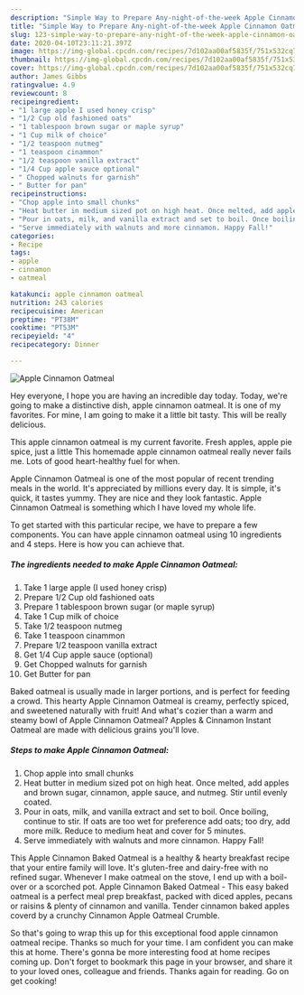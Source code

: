 ```yaml
---
description: "Simple Way to Prepare Any-night-of-the-week Apple Cinnamon Oatmeal"
title: "Simple Way to Prepare Any-night-of-the-week Apple Cinnamon Oatmeal"
slug: 123-simple-way-to-prepare-any-night-of-the-week-apple-cinnamon-oatmeal
date: 2020-04-10T23:11:21.397Z
image: https://img-global.cpcdn.com/recipes/7d102aa00af5835f/751x532cq70/apple-cinnamon-oatmeal-recipe-main-photo.jpg
thumbnail: https://img-global.cpcdn.com/recipes/7d102aa00af5835f/751x532cq70/apple-cinnamon-oatmeal-recipe-main-photo.jpg
cover: https://img-global.cpcdn.com/recipes/7d102aa00af5835f/751x532cq70/apple-cinnamon-oatmeal-recipe-main-photo.jpg
author: James Gibbs
ratingvalue: 4.9
reviewcount: 8
recipeingredient:
- "1 large apple I used honey crisp"
- "1/2 Cup old fashioned oats"
- "1 tablespoon brown sugar or maple syrup"
- "1 Cup milk of choice"
- "1/2 teaspoon nutmeg"
- "1 teaspoon cinammon"
- "1/2 teaspoon vanilla extract"
- "1/4 Cup apple sauce optional"
- " Chopped walnuts for garnish"
- " Butter for pan"
recipeinstructions:
- "Chop apple into small chunks"
- "Heat butter in medium sized pot on high heat. Once melted, add apples and brown sugar, cinnamon, apple sauce, and nutmeg. Stir until evenly coated."
- "Pour in oats, milk, and vanilla extract and set to boil. Once boiling, continue to stir. If oats are too wet for preference add oats; too dry, add more milk. Reduce to medium heat and cover for 5 minutes."
- "Serve immediately with walnuts and more cinnamon. Happy Fall!"
categories:
- Recipe
tags:
- apple
- cinnamon
- oatmeal

katakunci: apple cinnamon oatmeal 
nutrition: 243 calories
recipecuisine: American
preptime: "PT38M"
cooktime: "PT53M"
recipeyield: "4"
recipecategory: Dinner

---
```



![Apple Cinnamon Oatmeal](https://img-global.cpcdn.com/recipes/7d102aa00af5835f/751x532cq70/apple-cinnamon-oatmeal-recipe-main-photo.jpg)

Hey everyone, I hope you are having an incredible day today. Today, we're going to make a distinctive dish, apple cinnamon oatmeal. It is one of my favorites. For mine, I am going to make it a little bit tasty. This will be really delicious.

This apple cinnamon oatmeal is my current favorite. Fresh apples, apple pie spice, just a little This homemade apple cinnamon oatmeal really never fails me. Lots of good heart-healthy fuel for when.

Apple Cinnamon Oatmeal is one of the most popular of recent trending meals in the world. It's appreciated by millions every day. It is simple, it's quick, it tastes yummy. They are nice and they look fantastic. Apple Cinnamon Oatmeal is something which I have loved my whole life.


To get started with this particular recipe, we have to prepare a few components. You can have apple cinnamon oatmeal using 10 ingredients and 4 steps. Here is how you can achieve that.

##### The ingredients needed to make Apple Cinnamon Oatmeal:

1. Take 1 large apple (I used honey crisp)
1. Prepare 1/2 Cup old fashioned oats
1. Prepare 1 tablespoon brown sugar (or maple syrup)
1. Take 1 Cup milk of choice
1. Take 1/2 teaspoon nutmeg
1. Take 1 teaspoon cinammon
1. Prepare 1/2 teaspoon vanilla extract
1. Get 1/4 Cup apple sauce (optional)
1. Get  Chopped walnuts for garnish
1. Get  Butter for pan


Baked oatmeal is usually made in larger portions, and is perfect for feeding a crowd. This hearty Apple Cinnamon Oatmeal is creamy, perfectly spiced, and sweetened naturally with fruit! And what&#39;s cozier than a warm and steamy bowl of Apple Cinnamon Oatmeal? Apples &amp; Cinnamon Instant Oatmeal are made with delicious grains you&#39;ll love. 

##### Steps to make Apple Cinnamon Oatmeal:

1. Chop apple into small chunks
1. Heat butter in medium sized pot on high heat. Once melted, add apples and brown sugar, cinnamon, apple sauce, and nutmeg. Stir until evenly coated.
1. Pour in oats, milk, and vanilla extract and set to boil. Once boiling, continue to stir. If oats are too wet for preference add oats; too dry, add more milk. Reduce to medium heat and cover for 5 minutes.
1. Serve immediately with walnuts and more cinnamon. Happy Fall!


This Apple Cinnamon Baked Oatmeal is a healthy &amp; hearty breakfast recipe that your entire family will love. It&#39;s gluten-free and dairy-free with no refined sugar. Whenever I make oatmeal on the stove, I end up with a boil-over or a scorched pot. Apple Cinnamon Baked Oatmeal - This easy baked oatmeal is a perfect meal prep breakfast, packed with diced apples, pecans or raisins &amp; plenty of cinnamon and vanilla. Tender cinnamon baked apples coverd by a crunchy Cinnamon Apple Oatmeal Crumble. 

So that's going to wrap this up for this exceptional food apple cinnamon oatmeal recipe. Thanks so much for your time. I am confident you can make this at home. There's gonna be more interesting food at home recipes coming up. Don't forget to bookmark this page in your browser, and share it to your loved ones, colleague and friends. Thanks again for reading. Go on get cooking!
